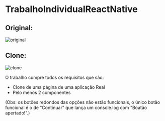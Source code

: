# TrabalhoIndividualReactNative
## Original:
![original](https://github.com/Lcs97/TrabalhoIndividualReactNative/assets/162381804/ef1c817f-7d81-42ab-9155-7d0151f47baa)

## Clone:
![clone](https://github.com/Lcs97/TrabalhoIndividualReactNative/assets/162381804/4b398525-8347-46ee-bcc7-8a5e6e7af4f2)

O trabalho cumpre todos os requisitos que são:
- Clone de uma página de uma aplicação Real
-  Pelo menos 2 componentes

(Obs: os botões redondos das opções não estão funcionais, o único botão funcional é o de "Continuar" que lança um console.log com "Boatão apertado!".)

